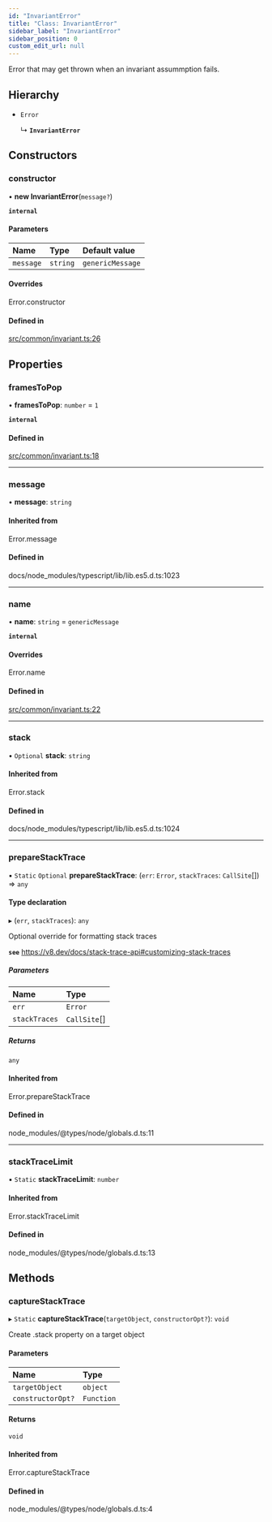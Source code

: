 ```yaml
---
id: "InvariantError"
title: "Class: InvariantError"
sidebar_label: "InvariantError"
sidebar_position: 0
custom_edit_url: null
---
```


Error that may get thrown when an invariant assummption fails.

## Hierarchy

- `Error`

  ↳ **`InvariantError`**

## Constructors

### constructor

• **new InvariantError**(`message?`)

**`internal`**

#### Parameters

| Name | Type | Default value |
| :------ | :------ | :------ |
| `message` | `string` | `genericMessage` |

#### Overrides

Error.constructor

#### Defined in

[src/common/invariant.ts:26](https://github.com/PrasoonPratham/nftlabs-sdk-ts/blob/3077f6d/src/common/invariant.ts#L26)

## Properties

### framesToPop

• **framesToPop**: `number` = `1`

**`internal`**

#### Defined in

[src/common/invariant.ts:18](https://github.com/PrasoonPratham/nftlabs-sdk-ts/blob/3077f6d/src/common/invariant.ts#L18)

___

### message

• **message**: `string`

#### Inherited from

Error.message

#### Defined in

docs/node_modules/typescript/lib/lib.es5.d.ts:1023

___

### name

• **name**: `string` = `genericMessage`

**`internal`**

#### Overrides

Error.name

#### Defined in

[src/common/invariant.ts:22](https://github.com/PrasoonPratham/nftlabs-sdk-ts/blob/3077f6d/src/common/invariant.ts#L22)

___

### stack

• `Optional` **stack**: `string`

#### Inherited from

Error.stack

#### Defined in

docs/node_modules/typescript/lib/lib.es5.d.ts:1024

___

### prepareStackTrace

▪ `Static` `Optional` **prepareStackTrace**: (`err`: `Error`, `stackTraces`: `CallSite`[]) => `any`

#### Type declaration

▸ (`err`, `stackTraces`): `any`

Optional override for formatting stack traces

**`see`** https://v8.dev/docs/stack-trace-api#customizing-stack-traces

##### Parameters

| Name | Type |
| :------ | :------ |
| `err` | `Error` |
| `stackTraces` | `CallSite`[] |

##### Returns

`any`

#### Inherited from

Error.prepareStackTrace

#### Defined in

node_modules/@types/node/globals.d.ts:11

___

### stackTraceLimit

▪ `Static` **stackTraceLimit**: `number`

#### Inherited from

Error.stackTraceLimit

#### Defined in

node_modules/@types/node/globals.d.ts:13

## Methods

### captureStackTrace

▸ `Static` **captureStackTrace**(`targetObject`, `constructorOpt?`): `void`

Create .stack property on a target object

#### Parameters

| Name | Type |
| :------ | :------ |
| `targetObject` | `object` |
| `constructorOpt?` | `Function` |

#### Returns

`void`

#### Inherited from

Error.captureStackTrace

#### Defined in

node_modules/@types/node/globals.d.ts:4
